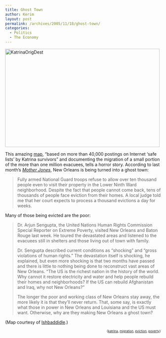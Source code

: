 ```yaml
---
title: Ghost Town
author: Kerim
layout: post
permalink: /archives/2005/11/18/ghost-town/
categories:
  - Politics
  - The Economy
---
```

<a href="http://www.epodunk.com/top10/diaspora/" onclick="_gaq.push(['_trackEvent', 'outbound-article', 'http://www.epodunk.com/top10/diaspora/', '']);"  title="Photo Sharing"><img src="http://static.flickr.com/27/64621498_a18e77b561.jpg" width="500" height="317" alt="KatrinaOrigDest" /></a>

This amazing <a href="http://www.epodunk.com/top10/diaspora/" onclick="_gaq.push(['_trackEvent', 'outbound-article', 'http://www.epodunk.com/top10/diaspora/', 'map']);" >map</a>, &#8220;based on more than 40,000 postings on Internet &#8216;safe lists&#8217; by Katrina survivors&#8221; and documenting the migration of a small portion of the more than one million evacuees, tells a horror story. According to last month&#8217;s *<a href="http://www.motherjones.com/commentary/columns/2005/10/ghost_town_new_orleans.html" onclick="_gaq.push(['_trackEvent', 'outbound-article', 'http://www.motherjones.com/commentary/columns/2005/10/ghost_town_new_orleans.html', 'Mother Jones']);" >Mother Jones</a>*, New Orleans is being turned into a ghost town:

> Fully armed National Guard troops refuse to allow over ten thousand people even to visit their property in the Lower Ninth Ward neighborhood. Despite the fact that people cannot come back, tens of thousands of people face eviction from their homes. A local judge told me that her court expects to process a thousand evictions a day for weeks. 

Many of those being evicted are the poor:

> Dr. Arjun Sengupta, the United Nations Human Rights Commission Special Reporter on Extreme Poverty, visited New Orleans and Baton Rouge last week. He toured the devastated areas and listened to the evacuees still in shelters and those living out of town with family.
> 
> Dr. Sengupta described current conditions as “shocking” and “gross violations of human rights.” The devastation itself is shocking, he explained, but even more shocking is that two months have passed and there is little to nothing being done to reconstruct vast areas of New Orleans. “The US is the richest nation in the history of the world. Why cannot it restore electricity and water and help people rebuild their homes and neighborhoods? If the US can rebuild Afghanistan and Iraq, why not New Orleans?”
> 
> The longer the poor and working class of New Orleans stay away, the more likely it is that they&#8217;ll never return. That, some say, is exactly what those in power in New Orleans and Louisiana and the US must want. Otherwise, why are they making New Orleans a ghost town? 

(Map courtesy of <a href="http://triptronix.net/ishbadiddle/archives/2005/11/18/12.10.52/" onclick="_gaq.push(['_trackEvent', 'outbound-article', 'http://triptronix.net/ishbadiddle/archives/2005/11/18/12.10.52/', 'Ishbaddidle']);" >Ishbaddidle</a>.)  
<!-- technorati tags start -->

<div style="text-align:right;">
  <span style="font-size:x-small;">{<a href="http://www.technorati.com/tag/katrina" onclick="_gaq.push(['_trackEvent', 'outbound-article', 'http://www.technorati.com/tag/katrina', 'katrina']);"  rel="tag">katrina</a>, <a href="http://www.technorati.com/tag/migration" onclick="_gaq.push(['_trackEvent', 'outbound-article', 'http://www.technorati.com/tag/migration', 'migration']);"  rel="tag">migration</a>, <a href="http://www.technorati.com/tag/eviction" onclick="_gaq.push(['_trackEvent', 'outbound-article', 'http://www.technorati.com/tag/eviction', 'eviction']);"  rel="tag">eviction</a>, <a href="http://www.technorati.com/tag/poverty" onclick="_gaq.push(['_trackEvent', 'outbound-article', 'http://www.technorati.com/tag/poverty', 'poverty']);"  rel="tag">poverty</a>}</span>


<!-- technorati tags end -->


